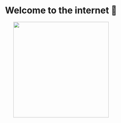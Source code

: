 <div align="center">
<h1>Welcome to the internet 👋</h1>
</div>

<div id="header" align="center">
  <img src="https://media.giphy.com/media/3oKIPnAiaMCws8nOsE/giphy.gif" width="300"/>
  <div>
    <img src="https://komarev.com/ghpvc/?username=RebrovYura&style=for-the-badge&color=blueviolet" alt=""/>
  </div>
</div>



<!--
**RebrovYura/RebrovYura** is a ✨ _special_ ✨ repository because its `README.md` (this file) appears on your GitHub profile.

Here are some ideas to get you started:

- 🔭 I’m currently working on ...
- 🌱 I’m currently learning ...
- 👯 I’m looking to collaborate on ...
- 🤔 I’m looking for help with ...
- 💬 Ask me about ...
- 📫 How to reach me: ...
- 😄 Pronouns: ...
- ⚡ Fun fact: ...
-->
